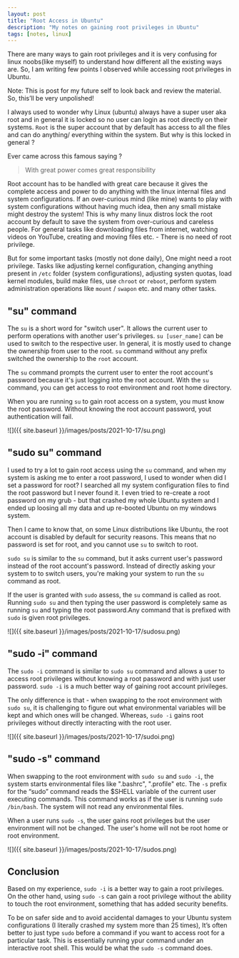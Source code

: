 ```yaml
---
layout: post
title: "Root Access in Ubuntu"
description: "My notes on gaining root privileges in Ubuntu"
tags: [notes, linux]
---
```


There are many ways to gain root privileges and it is very confusing for linux noobs(like myself) to understand how different all the existing ways are. So, I am writing few points I observed while accessing root privileges in Ubuntu.

Note: This is post for my future self to look back and review the material. So, this’ll be very unpolished!

I always used to wonder why Linux (ubuntu) always have a super user aka root and in general it is locked so no user can login as root directly on their systems. `Root` is the super account that by default has access to all the files and can do anything/ everything within the system. But why is this locked in general ?

Ever came across this famous saying ?
> With great power comes great responsibility

Root account has to be handled with great care because it gives the complete access and power to do anything with the linux internal files and system configurations. If an over-curious mind (like mine) wants to play with system configurations without having much idea, then any small mistake might destroy the system! This is why many linux distros lock the root account by default to save the system from over-curious and careless people. For general tasks like downloading files from internet, watching videos on YouTube, creating and moving files etc. - There is no need of root privilege.

But for some important tasks (mostly not done daily), One might need a root privilege. Tasks like adjusting kernel configuration, changing anything present in `/etc` folder (system configurations), adjusting systen quotas, load kernel modules, build make files, use `chroot` or `reboot`, perform system administration operations like `mount` / `swapon` etc. and many other tasks.

## "su" command
The `su` is a short word for "switch user". It allows the current user to perform operations with another user's privileges. `su [user_name]` can be used to switch to the respective user. In general, it is mostly used to change the ownership from user to the root. `su` command without any prefix switched the ownership to the `root` account. 

The `su` command prompts the current user to enter the root account's password because it's just logging into the root account. With the `su` command, you can get access to root environment and root home directory.

When you are running `su` to gain root access on a system, you must know the root password. Without knowing the root account password, yout authentication will fail.

![]({{ site.baseurl }}/images/posts/2021-10-17/su.png)

## "sudo su" command

I used to try a lot to gain root access using the `su` command, and when my system is asking me to enter a root password, I used to wonder when did I set a password for root? I searched all my system configuration files to find the root password but I never found it. I even tried to re-create a root password on my grub - but that crashed my whole Ubuntu system and I ended up loosing all my data and up re-booted Ubuntu on my windows system. 

Then I came to know that, on some Linux distributions like Ubuntu, the root account is disabled by default for security reasons. This means that no password is set for root, and you cannot use `su` to switch to root. 

`sudo su` is similar to the `su` command, but it asks current user's password instead of the root account's password. Instead of directly asking your system to to switch users, you're making your system to run the `su` command as root. 

If the user is granted with `sudo` assess, the `su` command is called as root. Running `sudo su` and then typing the user password is completely same as running `su` and typing the root password.Any command that is prefixed with `sudo`  is given root privileges.

![]({{ site.baseurl }}/images/posts/2021-10-17/sudosu.png)


## "sudo -i" command
The `sudo -i` command is similar to `sudo su` command and allows a user to access root privileges without knowing a root password and with just user password. `sudo -i` is a much better way of gaining root account privileges.

The only difference is that - when swapping to the root environment with `sudo su`,  it is challenging to figure out what environmental variables will be kept and which ones will be changed. Whereas, `sudo -i` gains root privileges without directly interacting with the root user.

![]({{ site.baseurl }}/images/posts/2021-10-17/sudoi.png)

## "sudo -s" command

When swapping to the root environment with `sudo su` and `sudo -i`, the system starts environmental files like ".bashrc", ".profile" etc. The `-s` prefix for the “sudo” command reads the $SHELL variable of the current user executing commands. This command works as if the user is running `sudo /bin/bash`. The system will not read any environmental files. 

When a user runs `sudo -s`, the user gains root privileges but the user environment will not be changed. The user's home will not be root home or root environment.

![]({{ site.baseurl }}/images/posts/2021-10-17/sudos.png)


## Conclusion
Based on my experience, `sudo -i` is a better way to gain a root privileges. On the other hand, using `sudo -s` can gain a root privilege without the ability to touch the root environment, something that has added security benefits.

To be on safer side and to avoid accidental damages to your Ubuntu system configurations (I literally crashed my system more than 25 times), It’s often better to just type `sudo` before a command if you want to access root for a particular task. This is essentially running ypur command under an interactive root shell. This would be what the `sudo -s` command does.


